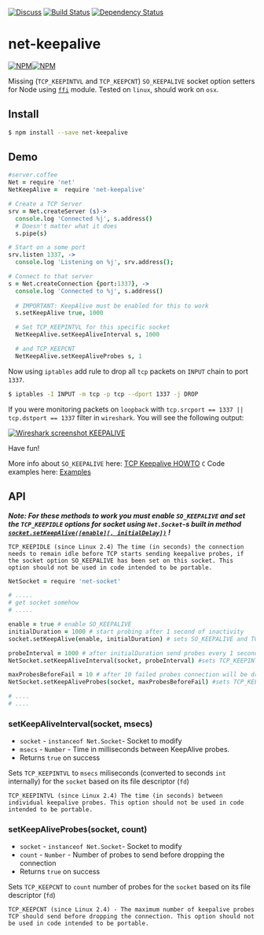 [![Discuss](http://img.shields.io/badge/discuss-gitter-brightgreen.svg?style=flat)](https://gitter.im/hertzg/node-net-keepalive) [![Build Status](https://travis-ci.org/hertzg/node-net-keepalive.svg?branch=master)](https://travis-ci.org/hertzg/node-net-keepalive)  <!-- [![Build status](https://ci.appveyor.com/api/projects/status/dtuloo6liv5njsg9?svg=true)](https://ci.appveyor.com/project/hertzg/node-net-keepalive) -->
 [![Dependency Status](https://gemnasium.com/hertzg/node-net-keepalive.svg)](https://gemnasium.com/hertzg/node-net-keepalive)

# net-keepalive
[![NPM](https://nodei.co/npm/net-keepalive.png?downloads=true&downloadRank=true&stars=true)](https://nodei.co/npm/net-keepalive/)[![NPM](https://nodei.co/npm-dl/net-keepalive.png?months=3&height=2)](https://nodei.co/npm/net-keepalive/)

Missing (`TCP_KEEPINTVL` and `TCP_KEEPCNT`) `SO_KEEPALIVE` socket option setters for Node using [`ffi`](https://www.npmjs.com/package/ffi) module. Tested on `linux`, should work on `osx`.

## Install

```bash
$ npm install --save net-keepalive
```


## Demo
```CoffeeScript
#server.coffee
Net = require 'net'
NetKeepAlive =  require 'net-keepalive'

# Create a TCP Server
srv = Net.createServer (s)->
  console.log 'Connected %j', s.address()
  # Doesn't matter what it does
  s.pipe(s)

# Start on a some port
srv.listen 1337, ->
  console.log 'Listening on %j', srv.address();

# Connect to that server
s = Net.createConnection {port:1337}, ->
  console.log 'Connected to %j', s.address()
  
  # IMPORTANT: KeepAlive must be enabled for this to work
  s.setKeepAlive true, 1000

  # Set TCP_KEEPINTVL for this specific socket
  NetKeepAlive.setKeepAliveInterval s, 1000

  # and TCP_KEEPCNT
  NetKeepAlive.setKeepAliveProbes s, 1
```

Now using `iptables` add rule to drop all `tcp` packets on `INPUT` chain to port `1337`.
```bash
$ iptables -I INPUT -m tcp -p tcp --dport 1337 -j DROP
``` 
If you were monitoring packets on `loopback` with `tcp.srcport == 1337 || tcp.dstport == 1337` filter in `wireshark`.  You will see the following output:

[![Wireshark screenshot KEEPALIVE](http://hertzg.github.io/node-net-keepalive/images/wireshark.jpg)](http://hertzg.github.io/node-net-keepalive/images/wireshark.jpg)

Have fun!

More info about `SO_KEEPALIVE` here: [TCP Keepalive HOWTO](http://tldp.org/HOWTO/TCP-Keepalive-HOWTO/)
`C` Code examples here: [Examples](http://tldp.org/HOWTO/TCP-Keepalive-HOWTO/programming.html#examples)

## API

***Note: For these methods to work you must enable `SO_KEEPALIVE` and set the `TCP_KEEPIDLE` options for socket using `Net.Socket`-s built in method [`socket.setKeepAlive([enable][, initialDelay])`](https://nodejs.org/api/net.html#net_socket_setkeepalive_enable_initialdelay) !***

    TCP_KEEPIDLE (since Linux 2.4) The time (in seconds) the connection needs to remain idle before TCP starts sending keepalive probes, if the socket option SO_KEEPALIVE has been set on this socket. This option should not be used in code intended to be portable.

```CoffeeScript
NetSocket = require 'net-socket'

# .....
# get socket somehow
# .....

enable = true # enable SO_KEEPALIVE
initialDuration = 1000 # start probing after 1 second of inactivity
socket.setKeepAlive(enable, initialDuration) # sets SO_KEEPALIVE and TCP_KEEPIDLE

probeInterval = 1000 # after initialDuration send probes every 1 second
NetSocket.setKeepAliveInterval(socket, probeInterval) #sets TCP_KEEPINTVL

maxProbesBeforeFail = 10 # after 10 failed probes connection will be dropped 
NetSocket.setKeepAliveProbes(socket, maxProbesBeforeFail) #sets TCP_KEEPCNT

# ....
# ....
```

### setKeepAliveInterval(socket, msecs)
* `socket` - `instanceof Net.Socket`- Socket to modify
* `msecs` - `Number` - Time in milliseconds between KeepAlive probes.
* Returns `true` on success

Sets `TCP_KEEPINTVL` to `msecs` miliseconds (converted to seconds `int` internally) for the `socket` based on its file descriptor (`fd`)

    TCP_KEEPINTVL (since Linux 2.4) The time (in seconds) between individual keepalive probes. This option should not be used in code intended to be portable.

### setKeepAliveProbes(socket, count) 
* `socket` - `instanceof Net.Socket`- Socket to modify
* `count` - `Number` - Number of probes to send before dropping the connection
* Returns `true` on success

Sets `TCP_KEEPCNT` to `count` number of probes for the `socket` based on its file descriptor (`fd`)

    TCP_KEEPCNT (since Linux 2.4) - The maximum number of keepalive probes TCP should send before dropping the connection. This option should not be used in code intended to be portable.
